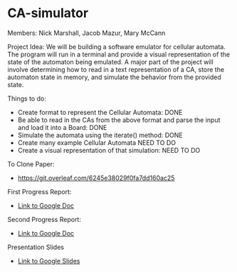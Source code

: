 # CA-simulator

Members: Nick Marshall, Jacob Mazur, Mary McCann

Project Idea: We will be building a software emulator for cellular automata. The program will run in a terminal and provide a visual representation of the state of the automaton being emulated. A major part of the project will involve determining how to read in a text representation of a CA, store the automaton state in memory, and simulate the behavior from the provided state.

Things to do:
- Create format to represent the Cellular Automata: DONE
- Be able to read in the CAs from the above format and parse the input and load it into a Board: DONE
- Simulate the automata using the iterate() method: DONE
- Create many example Cellular Automata NEED TO DO
- Create a visual representation of that simulation: NEED TO DO

To Clone Paper:
- https://git.overleaf.com/6245e38029f0fa7dd160ac25

First Progress Report:
- [Link to Google Doc](https://docs.google.com/document/d/1y39QktQpo54GqGPqDYo-eAqYU1BLYIeka3R_D4U9WtE/edit?usp=sharing)

Second Progress Report:
- [Link to Google Doc](https://docs.google.com/document/d/1_EfxgBAqRC_GcodutS2VJ86j_b47td_2m0iGsq_8L4I/edit?usp=sharing)

Presentation Slides
- [Link to Google Slides](https://docs.google.com/presentation/d/1oNxd8QKMqQlQdnTD0Dkyd0wEhAuaZhLaGBBZFpyPTvA/edit?usp=sharing)
